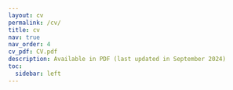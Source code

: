 ```yaml
---
layout: cv
permalink: /cv/
title: cv
nav: true
nav_order: 4
cv_pdf: CV.pdf
description: Available in PDF (last updated in September 2024)
toc:
  sidebar: left
---
```

